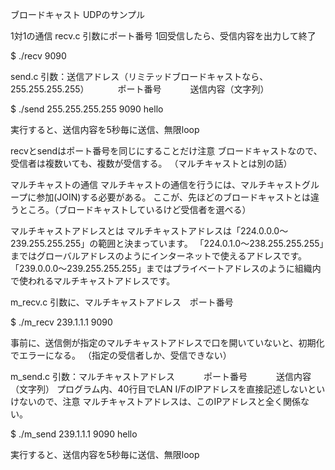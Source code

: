 ブロードキャスト UDPのサンプル

1対1の通信
recv.c
引数にポート番号
1回受信したら、受信内容を出力して終了

$ ./recv 9090

send.c
引数：送信アドレス（リミテッドブロードキャストなら、255.255.255.255）
　　　ポート番号
　　　送信内容（文字列）

$ ./send 255.255.255.255 9090 hello

実行すると、送信内容を5秒毎に送信、無限loop

recvとsendはポート番号を同じにすることだけ注意
ブロードキャストなので、受信者は複数いても、複数が受信する。
（マルチキャストとは別の話）



マルチキャストの通信
マルチキャストの通信を行うには、マルチキャストグループに参加(JOIN)する必要がある。
ここが、先ほどのブロードキャストとは違うところ。（ブロードキャストしているけど受信者を選べる）

マルチキャストアドレスとは
マルチキャストアドレスは「224.0.0.0〜239.255.255.255」の範囲と決まっています。
「224.0.1.0〜238.255.255.255」まではグローバルアドレスのようにインターネットで使えるアドレスです。
「239.0.0.0〜239.255.255.255」まではプライベートアドレスのように組織内で使われるマルチキャストアドレスです。

m_recv.c
引数に、マルチキャストアドレス　ポート番号

$ ./m_recv 239.1.1.1 9090

事前に、送信側が指定のマルチキャストアドレスで口を開いていないと、初期化でエラーになる。
（指定の受信者しか、受信できない）


m_send.c
引数：マルチキャストアドレス
　　　ポート番号
　　　送信内容（文字列）
プログラム内、40行目でLAN I/FのIPアドレスを直接記述しないといけないので、注意
マルチキャストアドレスは、このIPアドレスと全く関係ない。

$ ./m_send 239.1.1.1 9090 hello

実行すると、送信内容を5秒毎に送信、無限loop
